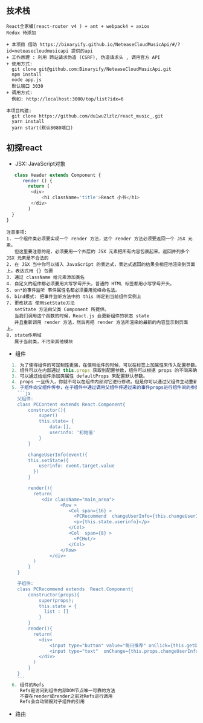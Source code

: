 ## 技术栈
```
React全家桶(react-router v4 ) + ant + webpack4 + axios  
Redux 待添加

+ 本项目 借助 https://binaryify.github.io/NeteaseCloudMusicApi/#/?id=neteasecloudmusicapi 提供的api
+ 工作原理 : 利用 跨站请求伪造 (CSRF), 伪造请求头 , 调用官方 API
+ 使用方式:
  git clone git@github.com:Binaryify/NeteaseCloudMusicApi.git
  npm install
  node app.js
  默认端口 3030
+ 调用方式:
  例如: http://localhost:3000/top/list?idx=6
  
本项目构建:
  git clone https://github.com/du1wu2lzlz/react_music_.git
  yarn install 
  yarn start(默认8080端口)
```
## 初探react 
+ JSX: JavaScript对象
```js
   class Header extends Component {
      render () {
        return (
         <div>
             <h1 className='title'>React 小书</h1>
         </div>
        )
  }
}
```
```
注意事项:
1. 一个组件类必须要实现一个 render 方法，这个 render 方法必须要返回一个 JSX 元素。
   但这里要注意的是，必须要用一个外层的 JSX 元素把所有内容包裹起来。返回并列多个 JSX 元素是不合法的
2. 在 JSX 当中你可以插入 JavaScript 的表达式，表达式返回的结果会相应地渲染到页面上。表达式用 {} 包裹
3. 通过 className 给元素添加类名
4. 自定义的组件都必须要用大写字母开头，普通的 HTML 标签都用小写字母开头。
5. on*的事件监听 事件属性名都必须要用驼峰命名法。
6. bind模式: 把事件监听方法中的 this 绑定到当前组件实例上
7. 更改状态 使用setState方法 
   setState 方法由父类 Component 所提供。
   当我们调用这个函数的时候，React.js 会更新组件的状态 state 
   并且重新调用 render 方法，然后再把 render 方法所渲染的最新的内容显示到页面上。
8. state作用域
   属于当前类，不污染其他模块
```
+ 组件
```js
  1. 为了使得组件的可定制性更强，在使用组件的时候，可以在标签上加属性来传入配置参数。
  2. 组件可以在内部通过 this.props 获取到配置参数，组件可以根据 props 的不同来确定自己的显示形态，达到可配置的效果。
  3. 可以通过给组件添加类属性 defaultProps 来配置默认参数。
  4. props 一旦传入，你就不可以在组件内部对它进行修改。但是你可以通过父组件主动重新渲染的方式来传入新的 props，从而达到更新的效果
  5. 子组件向父组件传参，在子组件中通过调用父组件传递过来的事件props进行组件间的参数传递(数据和事件的双向绑定)
    ```js
    父组件:
    class PCContent extends React.Component{
        constructor(){
            super()
            this.state= {
                data:[],
                userinfo: '初始值'
            }
        }

        changeUserInfo(event){
        this.setState({
            userinfo: event.target.value
          })
        }

        render(){
          return(
             <div className="main_area">
                    <Row >
                       <Col span={16} >
                         <PCRecommend  changeUserInfo={this.changeUserInfo.bind(this)}/>  //ES6语法 关于this指向
                         <p>{this.state.userinfo}</p>
                       </Col>
                       <Col  span={8} >
                         <PCHot/>
                       </Col>
                    </Row>
                </div>
          )
        }
    }

    子组件:
    class PCRecommend extends  React.Component{
        constructor(props){
            super(props);
            this.state = {
              list : []
            }
        }
        render(){
          return(
            <div>
                <input type="button" value="每日推荐" onClick={this.getDailyRecommend.bind(this)}/>
                <input type="text"  onChange={this.props.changeUserInfo}/>
            </div>
          )
        }
    }
    ```
  6. 组件的Refs 
     Refs是访问到组件内部DOM节点唯一可靠的方法
     不要在render或render之前对Refs进行调用
     Refs会自动销毁对子组件的引用
```
+ 路由

```js

```

